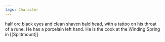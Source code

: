 ```yaml
---
tags: Character
---
```

half orc black eyes and clean shaven bald head, with a tattoo on his throat of a rune. He has a porcelain left hand. He is the cook at the Winding Spring in [[Splitmount]]